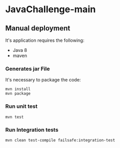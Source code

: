 # JavaChallenge-main

## Manual deployment
It's application requires the following:
- Java 8
- maven

### Generates jar File
It's necessary to package the code:
```
mvn install
mvn package
```

### Run unit test
```
mvn test
```

### Run Integration tests
```
mvn clean test-compile failsafe:integration-test
```
